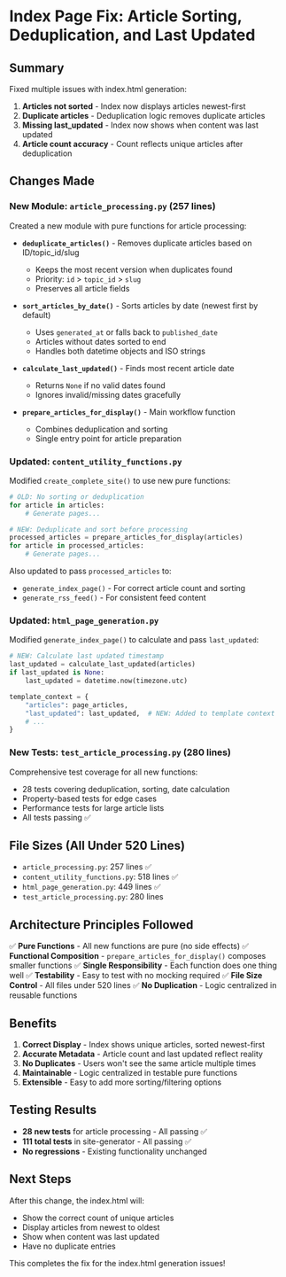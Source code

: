 # Index Page Fix: Article Sorting, Deduplication, and Last Updated

## Summary

Fixed multiple issues with index.html generation:
1. **Articles not sorted** - Index now displays articles newest-first
2. **Duplicate articles** - Deduplication logic removes duplicate articles
3. **Missing last_updated** - Index now shows when content was last updated
4. **Article count accuracy** - Count reflects unique articles after deduplication

## Changes Made

### New Module: `article_processing.py` (257 lines)

Created a new module with pure functions for article processing:

- **`deduplicate_articles()`** - Removes duplicate articles based on ID/topic_id/slug
  - Keeps the most recent version when duplicates found
  - Priority: `id` > `topic_id` > `slug`
  - Preserves all article fields

- **`sort_articles_by_date()`** - Sorts articles by date (newest first by default)
  - Uses `generated_at` or falls back to `published_date`
  - Articles without dates sorted to end
  - Handles both datetime objects and ISO strings

- **`calculate_last_updated()`** - Finds most recent article date
  - Returns `None` if no valid dates found
  - Ignores invalid/missing dates gracefully

- **`prepare_articles_for_display()`** - Main workflow function
  - Combines deduplication and sorting
  - Single entry point for article preparation

### Updated: `content_utility_functions.py`

Modified `create_complete_site()` to use new pure functions:

```python
# OLD: No sorting or deduplication
for article in articles:
    # Generate pages...

# NEW: Deduplicate and sort before processing
processed_articles = prepare_articles_for_display(articles)
for article in processed_articles:
    # Generate pages...
```

Also updated to pass `processed_articles` to:
- `generate_index_page()` - For correct article count and sorting
- `generate_rss_feed()` - For consistent feed content

### Updated: `html_page_generation.py`

Modified `generate_index_page()` to calculate and pass `last_updated`:

```python
# NEW: Calculate last updated timestamp
last_updated = calculate_last_updated(articles)
if last_updated is None:
    last_updated = datetime.now(timezone.utc)

template_context = {
    "articles": page_articles,
    "last_updated": last_updated,  # NEW: Added to template context
    # ...
}
```

### New Tests: `test_article_processing.py` (280 lines)

Comprehensive test coverage for all new functions:
- 28 tests covering deduplication, sorting, date calculation
- Property-based tests for edge cases
- Performance tests for large article lists
- All tests passing ✅

## File Sizes (All Under 520 Lines)

- `article_processing.py`: 257 lines ✅
- `content_utility_functions.py`: 518 lines ✅  
- `html_page_generation.py`: 449 lines ✅
- `test_article_processing.py`: 280 lines

## Architecture Principles Followed

✅ **Pure Functions** - All new functions are pure (no side effects)
✅ **Functional Composition** - `prepare_articles_for_display()` composes smaller functions
✅ **Single Responsibility** - Each function does one thing well
✅ **Testability** - Easy to test with no mocking required
✅ **File Size Control** - All files under 520 lines
✅ **No Duplication** - Logic centralized in reusable functions

## Benefits

1. **Correct Display** - Index shows unique articles, sorted newest-first
2. **Accurate Metadata** - Article count and last updated reflect reality
3. **No Duplicates** - Users won't see the same article multiple times
4. **Maintainable** - Logic centralized in testable pure functions
5. **Extensible** - Easy to add more sorting/filtering options

## Testing Results

- **28 new tests** for article processing - All passing ✅
- **111 total tests** in site-generator - All passing ✅
- **No regressions** - Existing functionality unchanged

## Next Steps

After this change, the index.html will:
- Show the correct count of unique articles
- Display articles from newest to oldest
- Show when content was last updated
- Have no duplicate entries

This completes the fix for the index.html generation issues!

